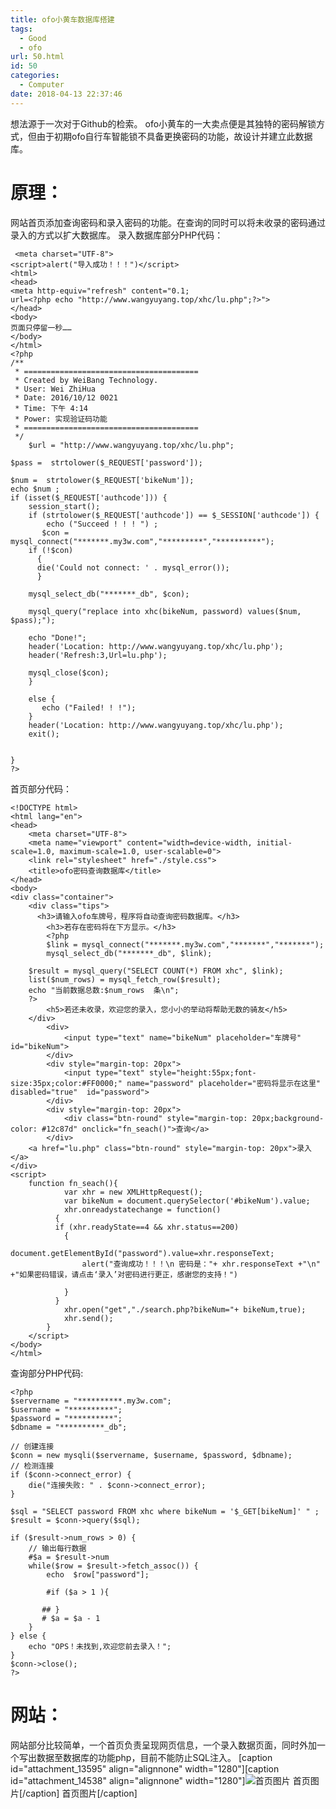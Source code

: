 ```yaml
---
title: ofo小黄车数据库搭建
tags:
  - Good
  - ofo
url: 50.html
id: 50
categories:
  - Computer
date: 2018-04-13 22:37:46
---
```


想法源于一次对于Github的检索。 ofo小黄车的一大卖点便是其独特的密码解锁方式，但由于初期ofo自行车智能锁不具备更换密码的功能，故设计并建立此数据库。

原理：
===

网站首页添加查询密码和录入密码的功能。在查询的同时可以将未收录的密码通过录入的方式以扩大数据库。 录入数据库部分PHP代码：

     <meta charset="UTF-8">
    <script>alert("导入成功！！！")</script>
    <html>   
    <head>   
    <meta http-equiv="refresh" content="0.1;  
    url=<?php echo "http://www.wangyuyang.top/xhc/lu.php";?>">   
    </head>   
    <body>   
    页面只停留一秒……   
    </body> 
    </html>
    <?php
    /**
     * =======================================
     * Created by WeiBang Technology.
     * User: Wei ZhiHua
     * Date: 2016/10/12 0021
     * Time: 下午 4:14
     * Power: 实现验证码功能
     * =======================================
     */
        $url = "http://www.wangyuyang.top/xhc/lu.php"; 
    
    $pass =  strtolower($_REQUEST['password']);
    
    $num =  strtolower($_REQUEST['bikeNum']);
    echo $num ;
    if (isset($_REQUEST['authcode'])) {
        session_start();
        if (strtolower($_REQUEST['authcode']) == $_SESSION['authcode']) {
            echo ("Succeed ! ! ! ") ;
           $con = mysql_connect("*******.my3w.com","*********","**********");
        if (!$con)
          {
          die('Could not connect: ' . mysql_error());
          }
    
        mysql_select_db("*******_db", $con);
    
        mysql_query("replace into xhc(bikeNum, password) values($num, $pass);");
    
        echo "Done!";
        header('Location: http://www.wangyuyang.top/xhc/lu.php');
        header('Refresh:3,Url=lu.php');
    
        mysql_close($con);
        }  
    
        else {
           echo ("Failed! ! !");
        }
        header('Location: http://www.wangyuyang.top/xhc/lu.php');
        exit();
    
    
    }
    ?>
    
    
    
    

首页部分代码：

    <!DOCTYPE html>
    <html lang="en">
    <head>
        <meta charset="UTF-8">
        <meta name="viewport" content="width=device-width, initial-scale=1.0, maximum-scale=1.0, user-scalable=0">
        <link rel="stylesheet" href="./style.css">
        <title>ofo密码查询数据库</title>
    </head>
    <body>
    <div class="container">
        <div class="tips">
          <h3>请输入ofo车牌号，程序将自动查询密码数据库。</h3>
            <h3>若存在密码将在下方显示。</h3>
            <?php
            $link = mysql_connect("*******.my3w.com","*******","*******");
            mysql_select_db("*******_db", $link);
    
        $result = mysql_query("SELECT COUNT(*) FROM xhc", $link);
        list($num_rows) = mysql_fetch_row($result);
        echo "当前数据总数:$num_rows  条\n";
        ?>
            <h5>若还未收录，欢迎您的录入，您小小的举动将帮助无数的骑友</h5>
        </div>
            <div>
                <input type="text" name="bikeNum" placeholder="车牌号" id="bikeNum">
            </div>
            <div style="margin-top: 20px">
                <input type="text" style="height:55px;font-size:35px;color:#FF0000;" name="password" placeholder="密码将显示在这里" disabled="true"  id="password">
            </div>
            <div style="margin-top: 20px">
                <div class="btn-round" style="margin-top: 20px;background-color: #12c87d" onclick="fn_seach()">查询</a>
            </div>
        <a href="lu.php" class="btn-round" style="margin-top: 20px">录入</a>
    </div>
    <script>
        function fn_seach(){
                var xhr = new XMLHttpRequest();
                var bikeNum = document.querySelector('#bikeNum').value;
                xhr.onreadystatechange = function()
              {
              if (xhr.readyState==4 && xhr.status==200)
                {
                    document.getElementById("password").value=xhr.responseText;
                    alert("查询成功！！！\n 密码是："+ xhr.responseText +"\n" +"如果密码错误，请点击‘录入’对密码进行更正，感谢您的支持！")
    
                }
              }
                xhr.open("get","./search.php?bikeNum="+ bikeNum,true);
                xhr.send();
            }
        </script>
    </body>
    </html>
    
    
    

查询部分PHP代码:

    
    <?php
    $servername = "**********.my3w.com";
    $username = "**********";
    $password = "**********";
    $dbname = "**********_db";
    
    // 创建连接
    $conn = new mysqli($servername, $username, $password, $dbname);
    // 检测连接
    if ($conn->connect_error) {
        die("连接失败: " . $conn->connect_error);
    } 
    
    $sql = "SELECT password FROM xhc where bikeNum = '$_GET[bikeNum]' " ;
    $result = $conn->query($sql);
    
    if ($result->num_rows > 0) {
        // 输出每行数据
        #$a = $result->num
        while($row = $result->fetch_assoc()) {
            echo  $row["password"];
    
            #if ($a > 1 ){
    
           ## }
           # $a = $a - 1
        }
    } else {
        echo "OPS！未找到,欢迎您前去录入！";
    }
    $conn->close();
    ?>
    

网站：
===

网站部分比较简单，一个首页负责呈现网页信息，一个录入数据页面，同时外加一个写出数据至数据库的功能php，目前不能防止SQL注入。 \[caption id="attachment\_13595" align="alignnone" width="1280"\]\[caption id="attachment\_14538" align="alignnone" width="1280"\]![首页图片](http://blog.echo.cool/wp-content/uploads/2018/05/unnamed-file-98.jpg) 首页图片\[/caption\] 首页图片\[/caption\]